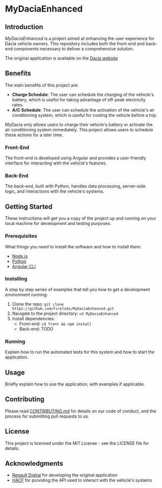# MyDaciaEnhanced

## Introduction
*MyDaciaEnhanced* is a project aimed at enhancing the user experience for Dacia vehicle owners. This repository includes both the front-end and back-end components necessary to deliver a comprehensive solution.

The original application is available on the [Dacia website](https://www.dacia.fr/decouvrez-mydacia.html) 

## Benefits
The main benefits of this project are:
- **Charge Schedule**: The user can schedule the charging of the vehicle's battery, which is useful for taking advantage of off-peak electricity rates.
- **A/C Schedule**: The user can schedule the activation of the vehicle's air conditioning system, which is useful for cooling the vehicle before a trip.

MyDacia only allows users to charge their vehicle's battery or activate the air conditioning system immediately. This project allows users to schedule these actions for a later time.



### Front-End
The front-end is developed using Angular and provides a user-friendly interface for interacting with the vehicle's features.

### Back-End
The back-end, built with Python, handles data processing, server-side logic, and interactions with the vehicle's systems.

## Getting Started
These instructions will get you a copy of the project up and running on your local machine for development and testing purposes.

### Prerequisites
What things you need to install the software and how to install them:
- [Node.js](https://nodejs.org/)
- [Python](https://www.python.org/)
- [Angular CLI](https://cli.angular.io/)

### Installing
A step by step series of examples that tell you how to get a development environment running:

1. Clone the repo: `git clone https://github.com/Firelods/MyDaciaEnhanced.git`
2. Navigate to the project directory: `cd MyDaciaEnhanced`
3. Install dependencies:
   - Front-end: `cd front && npm install`
   - Back-end: TODO

### Running
Explain how to run the automated tests for this system and how to start the application.

## Usage
Briefly explain how to use the application, with examples if applicable.

## Contributing
Please read [CONTRIBUTING.md](CONTRIBUTING.md) for details on our code of conduct, and the process for submitting pull requests to us.

## License
This project is licensed under the MIT License - see the LICENSE file for details.

## Acknowledgments
- [Renault Digital](https://www.renaultdigital.com/) for developing the original application
- [HACF](https://github.com/hacf-fr/renault-api) for providing the API used to interact with the vehicle's systems

